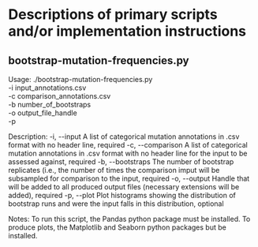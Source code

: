 # Descriptions of primary scripts and/or implementation instructions

## bootstrap-mutation-frequencies.py
Usage: 
./bootstrap-mutation-frequencies.py \
-i input_annotations.csv \
-c comparison_annotations.csv \
-b number_of_bootstraps \
-o output_file_handle \
-p

Description:
-i, --input    A list of categorical mutation annotations in .csv format with no header line, required
-c, --comparison    A list of categorical mutation annotations in .csv format with no header line for the input to be assessed against, required
-b, --bootstraps    The number of bootstrap replicates (i.e., the number of times the comparison imput will be subsampled for comparison to the input, required
-o, --output    Handle that will be added to all produced output files (necessary extensions will be added), required
-p, --plot    Plot histograms showing the distribution of bootstrap runs and were the input falls in this distribution, optional

Notes:
To run this script, the Pandas python package must be installed. 
To produce plots, the Matplotlib and Seaborn python packages but be installed. 
